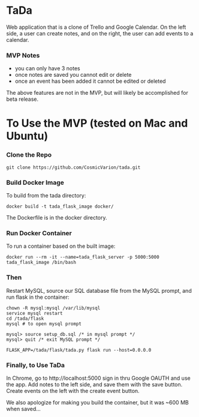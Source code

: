 # TaDa
Web application that is a clone of Trello and Google Calendar. On the left side, a user can create notes, and on the right, the user can add events to a calendar. 

### MVP Notes

<ul>
<li>you can only have 3 notes</li>
<li>once notes are saved you cannot edit or delete</li>
<li>once an event has been added it cannot be edited or deleted</li>
</ul>

The above features are not in the MVP, but will likely be accomplished for beta release.

# To Use the MVP (tested on Mac and Ubuntu)

### Clone the Repo
```
git clone https://github.com/CosmicVarion/tada.git
```

### Build Docker Image

To build from the tada directory:
```
docker build -t tada_flask_image docker/
```
The Dockerfile is in the docker directory.

### Run Docker Container

To run a container based on the built image:
```
docker run --rm -it --name=tada_flask_server -p 5000:5000 tada_flask_image /bin/bash
```

### Then

Restart MySQL, source our SQL database file from the MySQL prompt, and run flask in the container:
```
chown -R mysql:mysql /var/lib/mysql
service mysql restart
cd /tada/flask
mysql # to open mysql prompt

mysql> source setup_db.sql /* in mysql prompt */
mysql> quit /* exit MySQL prompt */

FLASK_APP=/tada/flask/tada.py flask run --host=0.0.0.0
```

### Finally, to Use TaDa

In Chrome, go to http://localhost:5000 sign in thru Google OAUTH and use the app. Add notes to the left side, and save them with the save button. Create events on the left with the create event button.

We also apologize for making you build the container, but it was ~600 MB when saved...
